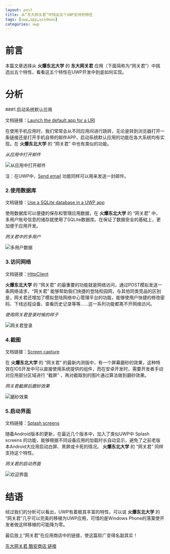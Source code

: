 ```yaml
---
layout: post
title: 从“东大网关君”中找出五个UWP支持的特性
tags: [uwp,app,windows]
categories: uwp
---
```


# 前言

本篇文章选择从 __火爆东北大学__ 的 __东大网关君__ 应用（下面简称为“网关君”）中挑选出五个特性，看看这五个特性在UWP开发中到底如何实现。

# 分析

###1.启动系统默认应用 

文档链接：[Launch the default app for a URI](https://docs.microsoft.com/en-us/windows/uwp/launch-resume/launch-default-app)

在使用手机应用时，我们常常会从不同应用间进行跳转，无论是转到浏览器打开一条链接还是打开手机自带的邮件APP，启动系统默认应用的功能在各大系统均有实现。在 __火爆东北大学__ 的 “网关君” 中也有类似的功能。

_从应用中打开邮件_

![从应用中打开邮件](http://owh91v0g1.bkt.clouddn.com/uvp_01.gif)

注：在UWP中，[Send email](https://docs.microsoft.com/en-us/windows/uwp/contacts-and-calendar/sending-email) 功能同样可以用来发送一封邮件。

### 2.使用数据库

文档链接：[Use a SQLite database in a UWP app](https://docs.microsoft.com/en-us/windows/uwp/data-access/sqlite-databases)

使用数据库可以便捷的保存和管理应用数据，在 __火爆东北大学__ 的 “网关君” 中，多用户账号信息的储存就使用了SQLite数据库。在保证了数据安全的基础上，更加便于应用开发。

_网关君中的多用户_

![多用户数据](http://owh91v0g1.bkt.clouddn.com/uvp_02.jpg)



### 3.访问网络

文档链接：[HttpClient](https://docs.microsoft.com/en-us/windows/uwp/networking/httpclient)

__火爆东北大学__ 的 “网关君” 的最重要的功能就是网络访问，通过POST模拟发送一条网络请求，“网关君” 能够帮助我们快捷的登陆校园网，与其他同类竞品的区别是，网关君还增加了模拟登陆网络中心管理平台的功能，能够使用户快捷的修改密码、下线远程设备、查看历史记录等等…...这一系列功能都离不开网络访问。

_使用网关君登录时候的样子_

![网关君登录](http://owh91v0g1.bkt.clouddn.com/uvp_03.gif)



### 4.截图

文档链接：[Screen capture](https://docs.microsoft.com/en-us/windows/uwp/audio-video-camera/screen-capture)

在 __火爆东北大学__ 的 “网关君” 的最新内测版中，有一个屏幕磨砂的效果，这种特效在IOS开发中可以直接使用系统提供的组件，而在安卓开发时，需要开发者手动对应用部分区域进行 “截屏” ，再对截取到的图片通过算法做到磨砂效果。

_网关君截屏后磨砂效果_

![磨砂效果](http://owh91v0g1.bkt.clouddn.com/uvp_04.jpg)



### 5.启动界面

文档链接：[Splash screens](https://docs.microsoft.com/en-us/windows/uwp/launch-resume/splash-screens)

随着Android版本的更新，在最近几个版本中，加入了类似UWP中 Splash screens 的功能，能够根据不同设备应用的加载时长自动显示，避免了之前老版本Android大应用启动白屏、黑屏或卡死的情况。 __火爆东北大学__ 的 “网关君” 同样支持这个特性。

_网关君的启动界面_

![欢迎界面](http://owh91v0g1.bkt.clouddn.com/uvp_05_2.jpg)



# 结语

经过我们的分析可以看出，UWP有着极其丰富的特性，可以说 __火爆东北大学__ 的 “网关君”几乎可以完美的移植为UWP应用，可惜的是Windows Phone的落寞使开发者做这样移植的可能降为零。

最后放上“网关君”在应用商店中的链接，使这篇软广变得名副其实！

[东大网关君 酷安商店 链接](https://www.coolapk.com/apk/com.lalala.fangs.neunet)

